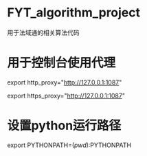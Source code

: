 # FYT_algorithm_project
用于法域通的相关算法代码

# 用于控制台使用代理
export http_proxy="http://127.0.0.1:1087"

export https_proxy="http://127.0.0.1:1087"

# 设置python运行路径
export PYTHONPATH=$(pwd):$PYTHONPATH
